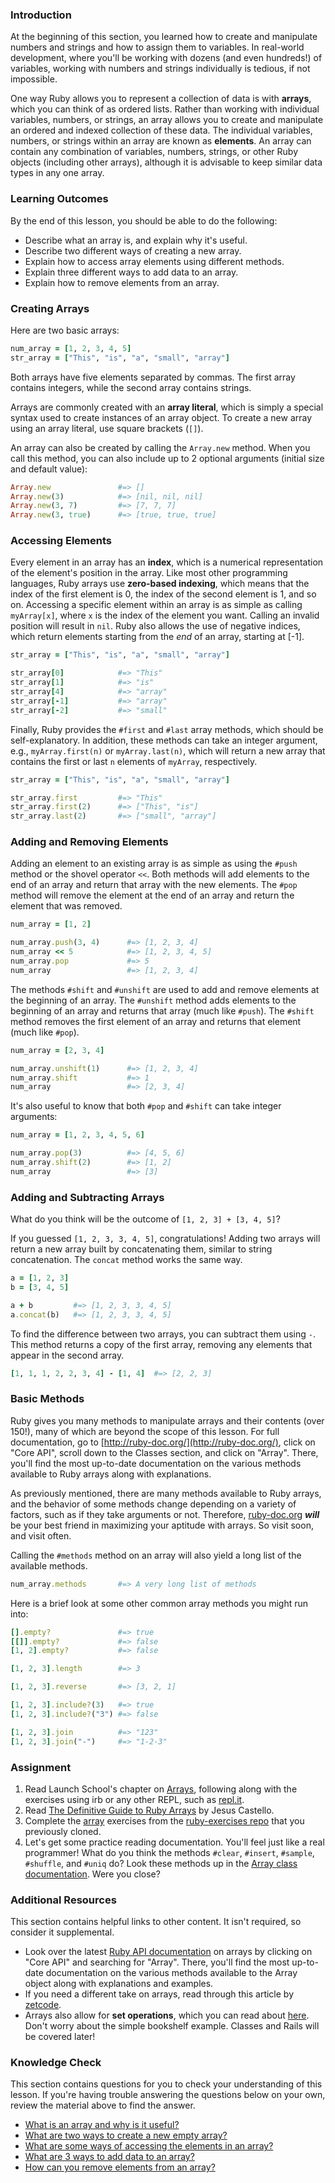 ### Introduction
At the beginning of this section, you learned how to create and manipulate numbers and strings and how to assign them to variables. In real-world development, where you'll be working with dozens (and even hundreds!) of variables, working with numbers and strings individually is tedious, if not impossible.

One way Ruby allows you to represent a collection of data is with **arrays**, which you can think of as ordered lists. Rather than working with individual variables, numbers, or strings, an array allows you to create and manipulate an ordered and indexed collection of these data. The individual variables, numbers, or strings within an array are known as **elements**. An array can contain any combination of variables, numbers, strings, or other Ruby objects (including other arrays), although it is advisable to keep similar data types in any one array.

### Learning Outcomes
By the end of this lesson, you should be able to do the following:

 - Describe what an array is, and explain why it's useful.
 - Describe two different ways of creating a new array.
 - Explain how to access array elements using different methods.
 - Explain three different ways to add data to an array.
 - Explain how to remove elements from an array.

### Creating Arrays
Here are two basic arrays:

~~~ruby
num_array = [1, 2, 3, 4, 5]
str_array = ["This", "is", "a", "small", "array"]
~~~

Both arrays have five elements separated by commas. The first array contains integers, while the second array contains strings. 

Arrays are commonly created with an **array literal**, which is simply a special syntax used to create instances of an array object. To create a new array using an array literal, use square brackets (`[]`).

An array can also be created by calling the `Array.new` method. When you call this method, you can also include up to 2 optional arguments (initial size and default value):

~~~ruby
Array.new               #=> []
Array.new(3)            #=> [nil, nil, nil]
Array.new(3, 7)         #=> [7, 7, 7]
Array.new(3, true)      #=> [true, true, true]
~~~

### Accessing Elements
Every element in an array has an **index**, which is a numerical representation of the element's position in the array. Like most other programming languages, Ruby arrays use **zero-based indexing**, which means that the index of the first element is 0, the index of the second element is 1, and so on. Accessing a specific element within an array is as simple as calling `myArray[x]`, where `x` is the index of the element you want. Calling an invalid position will result in `nil`. Ruby also allows the use of negative indices, which return elements starting from the *end* of an array, starting at [-1].

~~~ruby
str_array = ["This", "is", "a", "small", "array"]

str_array[0]            #=> "This"
str_array[1]            #=> "is"
str_array[4]            #=> "array"
str_array[-1]           #=> "array"
str_array[-2]           #=> "small"
~~~

Finally, Ruby provides the `#first` and `#last` array methods, which should be self-explanatory. In addition, these methods can take an integer argument, e.g., `myArray.first(n)` or `myArray.last(n)`, which will return a new array that contains the first or last `n` elements of `myArray`, respectively.

~~~ruby
str_array = ["This", "is", "a", "small", "array"]

str_array.first         #=> "This"
str_array.first(2)      #=> ["This", "is"]
str_array.last(2)       #=> ["small", "array"]
~~~

### Adding and Removing Elements
Adding an element to an existing array is as simple as using the `#push` method or the shovel operator `<<`. Both methods will add elements to the end of an array and return that array with the new elements. The `#pop` method will remove the element at the end of an array and return the element that was removed.

~~~ruby
num_array = [1, 2]

num_array.push(3, 4)      #=> [1, 2, 3, 4]
num_array << 5            #=> [1, 2, 3, 4, 5]
num_array.pop             #=> 5
num_array                 #=> [1, 2, 3, 4]
~~~

The methods `#shift` and `#unshift` are used to add and remove elements at the beginning of an array. The `#unshift` method adds elements to the beginning of an array and returns that array (much like `#push`). The `#shift` method removes the first element of an array and returns that element (much like `#pop`).

~~~ruby
num_array = [2, 3, 4]

num_array.unshift(1)      #=> [1, 2, 3, 4]
num_array.shift           #=> 1
num_array                 #=> [2, 3, 4]
~~~

It's also useful to know that both `#pop` and `#shift` can take integer arguments:

~~~ruby
num_array = [1, 2, 3, 4, 5, 6]

num_array.pop(3)          #=> [4, 5, 6]
num_array.shift(2)        #=> [1, 2]
num_array                 #=> [3]
~~~

### Adding and Subtracting Arrays
What do you think will be the outcome of `[1, 2, 3] + [3, 4, 5]`?

If you guessed `[1, 2, 3, 3, 4, 5]`, congratulations! Adding two arrays will return a new array built by concatenating them, similar to string concatenation. The `concat` method works the same way.

~~~ruby
a = [1, 2, 3]
b = [3, 4, 5]

a + b         #=> [1, 2, 3, 3, 4, 5]
a.concat(b)   #=> [1, 2, 3, 3, 4, 5]
~~~

To find the difference between two arrays, you can subtract them using `-`. This method returns a copy of the first array, removing any elements that appear in the second array.

~~~ruby
[1, 1, 1, 2, 2, 3, 4] - [1, 4]  #=> [2, 2, 3]
~~~

### Basic Methods
Ruby gives you many methods to manipulate arrays and their contents (over 150!), many of which are beyond the scope of this lesson. For full documentation, go to [http://ruby-doc.org/](http://ruby-doc.org/), click on "Core API", scroll down to the Classes section, and click on "Array". There, you'll find the most up-to-date documentation on the various methods available to Ruby arrays along with explanations.

As previously mentioned, there are many methods available to Ruby arrays, and the behavior of some methods change depending on a variety of factors, such as if they take arguments or not. Therefore, [ruby-doc.org](http://ruby-doc.org/) ***will*** be your best friend in maximizing your aptitude with arrays. So visit soon, and visit often.

Calling the `#methods` method on an array will also yield a long list of the available methods.

~~~ruby
num_array.methods       #=> A very long list of methods
~~~

Here is a brief look at some other common array methods you might run into:

~~~ruby
[].empty?               #=> true
[[]].empty?             #=> false
[1, 2].empty?           #=> false

[1, 2, 3].length        #=> 3

[1, 2, 3].reverse       #=> [3, 2, 1]

[1, 2, 3].include?(3)   #=> true
[1, 2, 3].include?("3") #=> false

[1, 2, 3].join          #=> "123"
[1, 2, 3].join("-")     #=> "1-2-3"
~~~

### Assignment
<div class="lesson-content__panel" markdown="1">

1. Read Launch School's chapter on [Arrays](https://launchschool.com/books/ruby/read/arrays), following along with the exercises using irb or any other REPL, such as [repl.it](https://repl.it/languages/ruby).
2. Read [The Definitive Guide to Ruby Arrays](https://www.rubyguides.com/2015/05/ruby-arrays/) by Jesus Castello.
3. Complete the [array](https://github.com/TheOdinProject/ruby-exercises/tree/master/ruby_basics) exercises from the [ruby-exercises repo](https://github.com/TheOdinProject/ruby-exercises) that you previously cloned. 
4. Let's get some practice reading documentation. You'll feel just like a real programmer! What do you think the methods `#clear`, `#insert`, `#sample`, `#shuffle`, and `#uniq` do? Look these methods up in the [Array class documentation](https://ruby-doc.org/core-3.0.3/Array.html). Were you close?
</div>

### Additional Resources
This section contains helpful links to other content. It isn't required, so consider it supplemental.

* Look over the latest [Ruby API documentation](http://ruby-doc.org/) on arrays by clicking on "Core API" and searching for "Array". There, you'll find the most up-to-date documentation on the various methods available to the Array object along with explanations and examples.
* If you need a different take on arrays, read through this article by [zetcode](http://zetcode.com/lang/rubytutorial/arrays/).
* Arrays also allow for **set operations**, which you can read about [here](https://www.endpointdev.com/blog/2011/06/using-set-operators-with-ruby-arrays/). Don't worry about the simple bookshelf example. Classes and Rails will be covered later!

### Knowledge Check
This section contains questions for you to check your understanding of this lesson. If you're having trouble answering the questions below on your own, review the material above to find the answer.

 * <a class='knowledge-check-link' href='#introduction'>What is an array and why is it useful?</a>
 * <a class='knowledge-check-link' href='#creating-arrays'>What are two ways to create a new empty array?</a>
 * <a class='knowledge-check-link' href='#accessing-elements'>What are some ways of accessing the elements in an array?</a>
 * <a class='knowledge-check-link' href='#adding-and-removing-elements'>What are 3 ways to add data to an array?</a>
 * <a class='knowledge-check-link' href='#adding-and-removing-elements'>How can you remove elements from an array?</a>